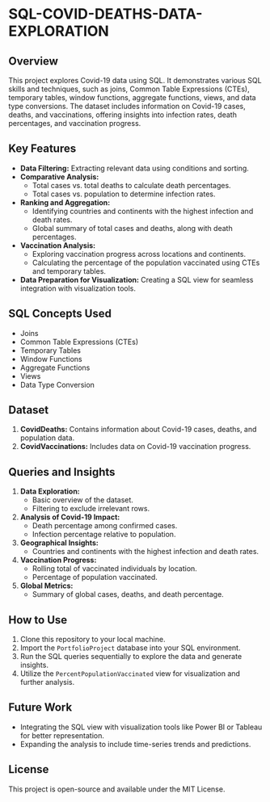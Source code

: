 # SQL-COVID-DEATHS-DATA-EXPLORATION

## Overview
This project explores Covid-19 data using SQL. It demonstrates various SQL skills and techniques, such as joins, Common Table Expressions (CTEs), temporary tables, window functions, aggregate functions, views, and data type conversions. The dataset includes information on Covid-19 cases, deaths, and vaccinations, offering insights into infection rates, death percentages, and vaccination progress.

## Key Features
- **Data Filtering:** Extracting relevant data using conditions and sorting.
- **Comparative Analysis:**
  - Total cases vs. total deaths to calculate death percentages.
  - Total cases vs. population to determine infection rates.
- **Ranking and Aggregation:**
  - Identifying countries and continents with the highest infection and death rates.
  - Global summary of total cases and deaths, along with death percentages.
- **Vaccination Analysis:**
  - Exploring vaccination progress across locations and continents.
  - Calculating the percentage of the population vaccinated using CTEs and temporary tables.
- **Data Preparation for Visualization:** Creating a SQL view for seamless integration with visualization tools.

## SQL Concepts Used
- Joins
- Common Table Expressions (CTEs)
- Temporary Tables
- Window Functions
- Aggregate Functions
- Views
- Data Type Conversion

## Dataset
1. **CovidDeaths:** Contains information about Covid-19 cases, deaths, and population data.
2. **CovidVaccinations:** Includes data on Covid-19 vaccination progress.

## Queries and Insights
1. **Data Exploration:**
   - Basic overview of the dataset.
   - Filtering to exclude irrelevant rows.
2. **Analysis of Covid-19 Impact:**
   - Death percentage among confirmed cases.
   - Infection percentage relative to population.
3. **Geographical Insights:**
   - Countries and continents with the highest infection and death rates.
4. **Vaccination Progress:**
   - Rolling total of vaccinated individuals by location.
   - Percentage of population vaccinated.
5. **Global Metrics:**
   - Summary of global cases, deaths, and death percentage.

## How to Use
1. Clone this repository to your local machine.
2. Import the `PortfolioProject` database into your SQL environment.
3. Run the SQL queries sequentially to explore the data and generate insights.
4. Utilize the `PercentPopulationVaccinated` view for visualization and further analysis.

## Future Work
- Integrating the SQL view with visualization tools like Power BI or Tableau for better representation.
- Expanding the analysis to include time-series trends and predictions.

## License
This project is open-source and available under the MIT License.

